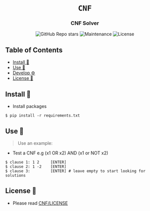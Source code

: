 <div align="center">

# `CNF`

<h3>
    CNF Solver
</h3>

<!-- Badges -->
![GitHub Repo stars](https://img.shields.io/github/stars/nemo256/CNF?style=for-the-badge)
![Maintenance](https://shields.io/maintenance/yes/2023?style=for-the-badge)
![License](https://shields.io/github/license/nemo256/CNF?style=for-the-badge)

</div>

<!-- TABLE OF CONTENTS -->
## Table of Contents

* [Install 🔨](#install)
* [Use 🚀](#use)
* [Develop ⚙️](#develop)
* [License 📑](#license)

## Install 🔨
- Install packages
```shell
$ pip install -r requirements.txt
```
## Use 🚀
> Use an example:
- Test a CNF e.g (x1 OR x2) AND (x1 or NOT x2)
```shell
$ clause 1: 1 2     [ENTER]
$ clause 2: 1 -2    [ENTER]
$ clause 3:         [ENTER] # leave empty to start looking for solutions
```

## License 📑
- Please read [CNF/LICENSE](https://github.com/nemo256/CNF/blob/master/LICENSE)
